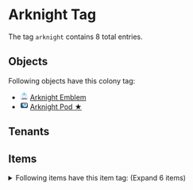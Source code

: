 # Arknight Tag

The tag `arknight` contains 8 total entries.

## Objects

Following objects have this colony tag:

- <img src="https://raw.githubusercontent.com/Ceterai/Enternia/main/objects/alta/special/emblems/arknight/body.png" alt="Arknight Emblem icon" loading="lazy" width="auto" height="16px"/> [Arknight Emblem](https://ceterai.github.io/MyEnternia/Wiki/ArknightEmblem)
- <img src="https://raw.githubusercontent.com/Ceterai/Enternia/main/objects/alta/arknight/pod/icon.png" alt="Arknight Pod ★ icon" loading="lazy" width="auto" height="16px"/> [Arknight Pod ★](https://ceterai.github.io/MyEnternia/Wiki/ArknightPod)

## Tenants

## Items

<details markdown="1"><summary>Following items have this item tag: (Expand 6 items)</summary>

- <img src="https://raw.githubusercontent.com/Ceterai/Enternia/main/codex/alta/ebook/stardust.png" alt="Arknight's Handbook icon" loading="lazy" width="auto" height="16px"/> [Arknight's Handbook](https://ceterai.github.io/MyEnternia/Wiki/Arknight'sHandbook)
- <img src="https://raw.githubusercontent.com/Ceterai/Enternia/main/items/active/shields/ct_arknight_shield.png" alt="Arknight's Shield icon" loading="lazy" width="auto" height="16px"/> [Arknight's Shield](https://ceterai.github.io/MyEnternia/Wiki/Arknight'sShield)
- <img src="https://raw.githubusercontent.com/Ceterai/Enternia/main/items/active/shields/ct_arknight_shield.png" alt="Eva Protos ★ icon" loading="lazy" width="auto" height="16px"/> [Eva Protos ★](https://ceterai.github.io/MyEnternia/Wiki/EvaProtos)
- <img src="https://raw.githubusercontent.com/Ceterai/Enternia/main/items/armors/alta/other/eds_visor/icon.png" alt="Sky Visor icon" loading="lazy" width="auto" height="16px"/> [Sky Visor](https://ceterai.github.io/MyEnternia/Wiki/SkyVisor)
- <img src="https://raw.githubusercontent.com/Ceterai/Enternia/main/items/armors/alta/tier5/combat/chest/icon.png" alt="Sona Jacketarmor ★ icon" loading="lazy" width="auto" height="16px"/> [Sona Jacketarmor ★](https://ceterai.github.io/MyEnternia/Wiki/SonaJacketarmor)
- <img src="https://raw.githubusercontent.com/Ceterai/Enternia/main/items/armors/alta/tier5/combat/legwear/icon.png" alt="Sona Legarmor ★ icon" loading="lazy" width="auto" height="16px"/> [Sona Legarmor ★](https://ceterai.github.io/MyEnternia/Wiki/SonaLegarmor)

</details>
